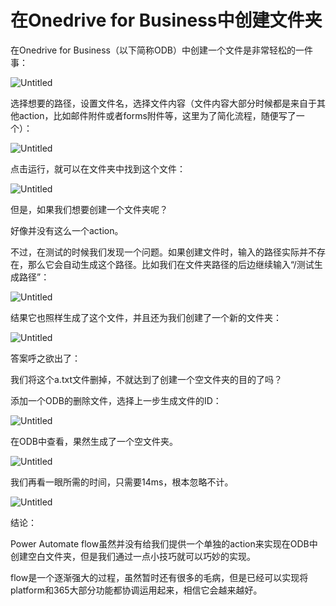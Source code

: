 # 在Onedrive for Business中创建文件夹

在Onedrive for Business（以下简称ODB）中创建一个文件是非常轻松的一件事：

![Untitled](https://picgo-1301351990.cos.ap-beijing.myqcloud.com/markdown/Untitled.png)

选择想要的路径，设置文件名，选择文件内容（文件内容大部分时候都是来自于其他action，比如邮件附件或者forms附件等，这里为了简化流程，随便写了一个）：

![Untitled](https://picgo-1301351990.cos.ap-beijing.myqcloud.com/markdown/Untitled%201.png)

点击运行，就可以在文件夹中找到这个文件：

![Untitled](https://picgo-1301351990.cos.ap-beijing.myqcloud.com/markdown/Untitled%202.png)

但是，如果我们想要创建一个文件夹呢？

好像并没有这么一个action。

不过，在测试的时候我们发现一个问题。如果创建文件时，输入的路径实际并不存在，那么它会自动生成这个路径。比如我们在文件夹路径的后边继续输入“/测试生成路径”：

![Untitled](https://picgo-1301351990.cos.ap-beijing.myqcloud.com/markdown/Untitled%203.png)

结果它也照样生成了这个文件，并且还为我们创建了一个新的文件夹：

![Untitled](https://picgo-1301351990.cos.ap-beijing.myqcloud.com/markdown/Untitled%204.png)

答案呼之欲出了：

我们将这个a.txt文件删掉，不就达到了创建一个空文件夹的目的了吗？

添加一个ODB的删除文件，选择上一步生成文件的ID：

![Untitled](https://picgo-1301351990.cos.ap-beijing.myqcloud.com/markdown/Untitled%205.png)

在ODB中查看，果然生成了一个空文件夹。

![Untitled](https://picgo-1301351990.cos.ap-beijing.myqcloud.com/markdown/Untitled%206.png)

我们再看一眼所需的时间，只需要14ms，根本忽略不计。

![Untitled](https://picgo-1301351990.cos.ap-beijing.myqcloud.com/markdown/Untitled%207.png)

结论：

Power Automate flow虽然并没有给我们提供一个单独的action来实现在ODB中创建空白文件夹，但是我们通过一点小技巧就可以巧妙的实现。

flow是一个逐渐强大的过程，虽然暂时还有很多的毛病，但是已经可以实现将platform和365大部分功能都协调运用起来，相信它会越来越好。

